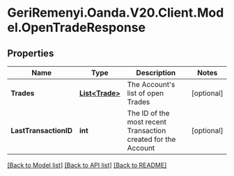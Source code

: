 # GeriRemenyi.Oanda.V20.Client.Model.OpenTradeResponse
## Properties

Name | Type | Description | Notes
------------ | ------------- | ------------- | -------------
**Trades** | [**List&lt;Trade&gt;**](Trade.md) | The Account&#39;s list of open Trades | [optional] 
**LastTransactionID** | **int** | The ID of the most recent Transaction created for the Account | [optional] 

[[Back to Model list]](../README.md#documentation-for-models) [[Back to API list]](../README.md#documentation-for-api-endpoints) [[Back to README]](../README.md)

